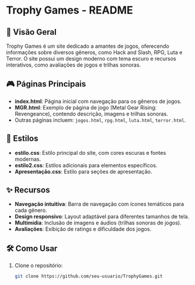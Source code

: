 # Trophy Games - README

## 📌 Visão Geral
Trophy Games é um site dedicado a amantes de jogos, oferecendo informações sobre diversos gêneros, como Hack and Slash, RPG, Luta e Terror. O site possui um design moderno com tema escuro e recursos interativos, como avaliações de jogos e trilhas sonoras.

## 🎮 Páginas Principais
- **index.html**: Página inicial com navegação para os gêneros de jogos.
- **MGR.html**: Exemplo de página de jogo (Metal Gear Rising: Revengeance), contendo descrição, imagens e trilhas sonoras.
- Outras páginas incluem: `jogos.html`, `rpg.html`, `luta.html`, `terror.html`.

## 🎨 Estilos
- **estilo.css**: Estilo principal do site, com cores escuras e fontes modernas.
- **estilo2.css**: Estilos adicionais para elementos específicos.
- **Apresentação.css**: Estilo para seções de apresentação.

## ✨ Recursos
- **Navegação intuitiva**: Barra de navegação com ícones temáticos para cada gênero.
- **Design responsivo**: Layout adaptável para diferentes tamanhos de tela.
- **Multimídia**: Inclusão de imagens e áudios (trilhas sonoras de jogos).
- **Avaliações**: Exibição de ratings e dificuldade dos jogos.

## 🛠️ Como Usar
1. Clone o repositório:
   ```bash
   git clone https://github.com/seu-usuario/TrophyGames.git
